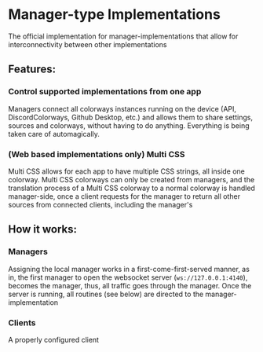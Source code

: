 # Manager-type Implementations
The official implementation for manager-implementations that allow for interconnectivity between other implementations

## Features:
### Control supported implementations from one app
Managers connect all colorways instances running on the device (API, DiscordColorways, Github Desktop, etc.) and allows them to share settings, sources and colorways, without having to do anything. Everything is being taken care of automagically.

### (Web based implementations only) Multi CSS
Multi CSS allows for each app to have multiple CSS strings, all inside one colorway. Multi CSS colorways can only be created from managers, and the translation process of a Multi CSS colorway to a normal colorway is handled manager-side, once a client requests for the manager to return all other sources from connected clients, including the manager's

## How it works:
### Managers
Assigning the local manager works in a first-come-first-served manner, as in, the first manager to open the websocket server (`ws://127.0.0.1:4140`), becomes the manager, thus, all traffic goes through the manager. Once the server is running, all routines (see below) are directed to the manager-implementation

### Clients
A properly configured client